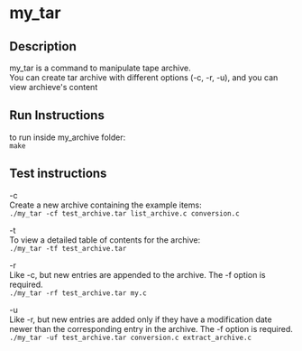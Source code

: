 # my_tar

## Description

my_tar is a command to manipulate tape archive.   
You can create tar archive with different options (-c, -r, -u), and you can view archieve's content

## Run Instructions
to run inside my_archive folder:  
        `make`  

## Test instructions
-c  
Create a new archive containing the example items:  
        `./my_tar -cf test_archive.tar list_archive.c conversion.c`  


-t  
To view a detailed table of contents for the archive:  
        `./my_tar -tf test_archive.tar`  

-r  
Like -c, but new entries are appended to the archive. The -f option is required.  
        `./my_tar -rf test_archive.tar my.c`

-u  
Like -r, but new entries are added only if they have a modification date newer than the corresponding entry in the archive. The -f option is required.  
        `./my_tar -uf test_archive.tar conversion.c extract_archive.c`  

